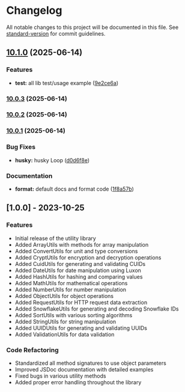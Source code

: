 # Changelog

All notable changes to this project will be documented in this file. See [standard-version](https://github.com/conventional-changelog/standard-version) for commit guidelines.

## [10.1.0](https://github.com/brmorillo/util/compare/v10.0.3...v10.1.0) (2025-06-14)


### Features

* **test:** all lib test/usage example ([9e2ce6a](https://github.com/brmorillo/util/commit/9e2ce6a3a15d2c4cfaea3f024bff138a6c6a95f4))

### [10.0.3](https://github.com/brmorillo/util/compare/v10.0.2...v10.0.3) (2025-06-14)

### [10.0.2](https://github.com/brmorillo/util/compare/v10.0.1...v10.0.2) (2025-06-14)

### [10.0.1](https://github.com/brmorillo/util/compare/v10.0.0...v10.0.1) (2025-06-14)


### Bug Fixes

* **husky:** husky Loop ([d0d6f8e](https://github.com/brmorillo/util/commit/d0d6f8e873e259482c001716cf4cdcca684618f0))


### Documentation

* **format:** default docs and format code ([1f8a57b](https://github.com/brmorillo/util/commit/1f8a57b73fc1051af1a18de80b1b2a8e858047bc))

## [1.0.0] - 2023-10-25

### Features

- Initial release of the utility library
- Added ArrayUtils with methods for array manipulation
- Added ConvertUtils for unit and type conversions
- Added CryptUtils for encryption and decryption operations
- Added CuidUtils for generating and validating CUIDs
- Added DateUtils for date manipulation using Luxon
- Added HashUtils for hashing and comparing values
- Added MathUtils for mathematical operations
- Added NumberUtils for number manipulation
- Added ObjectUtils for object operations
- Added RequestUtils for HTTP request data extraction
- Added SnowflakeUtils for generating and decoding Snowflake IDs
- Added SortUtils with various sorting algorithms
- Added StringUtils for string manipulation
- Added UUIDUtils for generating and validating UUIDs
- Added ValidationUtils for data validation

### Code Refactoring

- Standardized all method signatures to use object parameters
- Improved JSDoc documentation with detailed examples
- Fixed bugs in various utility methods
- Added proper error handling throughout the library